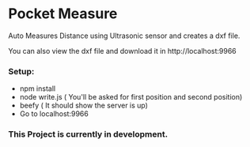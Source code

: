 # Pocket Measure
Auto Measures Distance using Ultrasonic sensor and creates a dxf file.

You can also view the dxf file and download it in http://localhost:9966

### Setup:
- npm install
- node write.js
( You'll be asked for first position and second position)
- beefy
( It should show the server is up)
- Go to localhost:9966

### This Project is currently in development.
